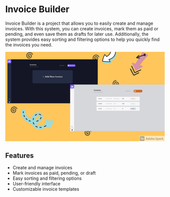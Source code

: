 # Invoice Builder

Invoice Builder is a project that allows you to easily create and manage invoices. With this system, you can create invoices, mark them as paid or pending, and even save them as drafts for later use. Additionally, the system provides easy sorting and filtering options to help you quickly find the invoices you need.

![background](./public/Background.jpg)

## Features

- Create and manage invoices
- Mark invoices as paid, pending, or draft
- Easy sorting and filtering options
- User-friendly interface
- Customizable invoice templates

